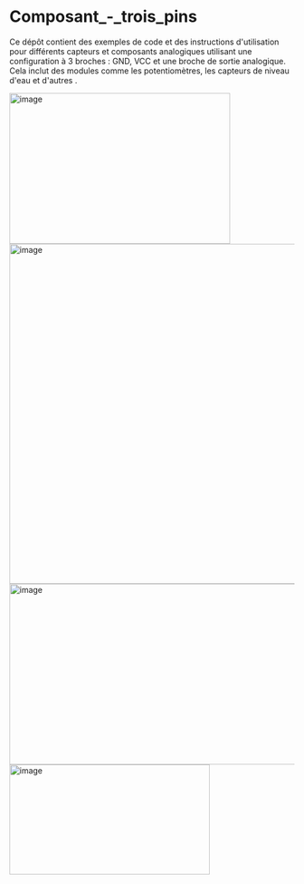 # Composant_-_trois_pins
Ce dépôt contient des exemples de code et des instructions d'utilisation pour différents capteurs et composants analogiques utilisant une configuration à 3 broches : GND, VCC et une broche de sortie analogique. Cela inclut des modules comme les potentiomètres, les capteurs de niveau d'eau et d'autres .


<img width="390" height="266" alt="image" src="https://github.com/user-attachments/assets/fdad617e-4e8a-4323-813d-b7eb9029a608" />


<img width="600" height="600" alt="image" src="https://github.com/user-attachments/assets/6da9b0bf-6b6b-465b-85d1-87742a1cf869" />


<img width="600" height="319" alt="image" src="https://github.com/user-attachments/assets/e195d56c-2f66-40cb-ae23-47cd9fbe5b4f" />

<img width="354" height="194" alt="image" src="https://github.com/user-attachments/assets/6bbbf381-5dd7-4898-913c-3373b5a3009a" />



